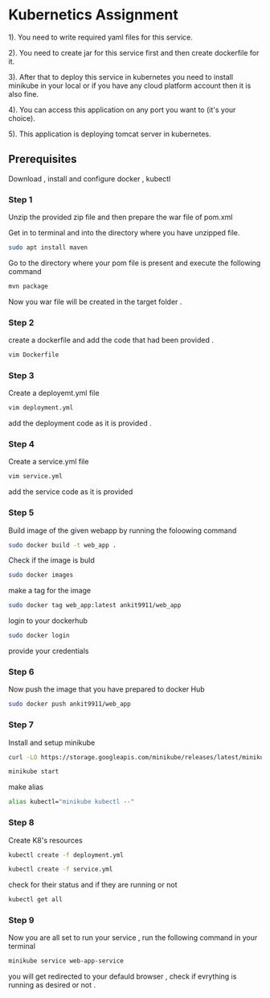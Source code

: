 # Kubernetics Assignment

1). You need to write required yaml files for this service.

2). You need to create jar for this service first and then create dockerfile for it.

3). After that to deploy this service in kubernetes you need to install minikube in your local or if you have any cloud platform account then it is also fine.

4). You can access this application on any port you want to (it's your choice).

5). This application is deploying tomcat server in kubernetes.

## Prerequisites 
Download , install and configure docker , kubectl

### Step 1

Unzip the provided zip file and then prepare the war file of pom.xml

Get in to terminal and into the directory where you have unzipped file. 
```sh
sudo apt install maven
```
Go to the  directory where your pom file is present and execute the following command 
```sh
mvn package
```
Now you war file will be created in the target folder .

### Step 2

create a dockerfile and add the code that had been provided .
```sh
vim Dockerfile
```

### Step 3
 Create a deployemt.yml file 
 ```sh
vim deployment.yml
```
add the deployment code as it is provided .

### Step 4
 Create a service.yml file 
 ```sh
vim service.yml
```
add the service code as it is provided 

### Step 5
Build image of the given webapp by running the foloowing command 
```sh
sudo docker build -t web_app .
```
Check if the image is buld 
```sh
sudo docker images
```
make a tag for the image 
```sh
sudo docker tag web_app:latest ankit9911/web_app
```
login to your dockerhub
```sh
sudo docker login
```
provide your credentials

### Step 6
Now push the image that you have prepared to docker Hub
```sh
sudo docker push ankit9911/web_app
```

### Step 7
Install and setup minikube
```sh
curl -LO https://storage.googleapis.com/minikube/releases/latest/minikube-linux-amd64
```
```sh
minikube start
```
make alias 
```sh
alias kubectl="minikube kubectl --"
```
### Step 8
Create K8's resources 
```sh
kubectl create -f deployment.yml
```
```sh
kubectl create -f service.yml
```
check for their status and if they are running or not
```sh
kubectl get all
```
### Step 9
Now you are all set to run your service , run the following command in your terminal
```sh
minikube service web-app-service
```
you will get redirected to your defauld browser , check if evrything is running as desired or not .

